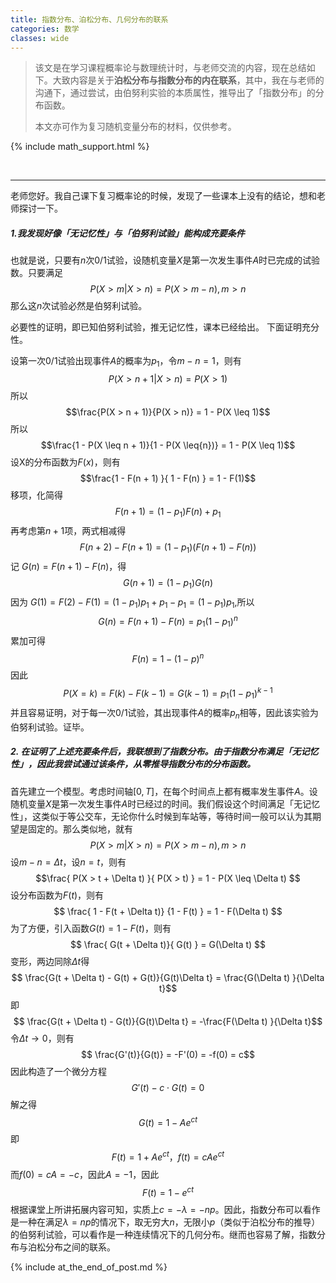```yaml
---
title: 指数分布、泊松分布、几何分布的联系
categories: 数学
classes: wide
---
```


> 该文是在学习课程概率论与数理统计时，与老师交流的内容，现在总结如下。大致内容是关于**泊松分布与指数分布的内在联系**，其中，我在与老师的沟通下，通过尝试，由伯努利实验的本质属性，推导出了「指数分布」的分布函数。
>
> 本文亦可作为复习随机变量分布的材料，仅供参考。
>

{% include math_support.html %}

<br>

---



老师您好。我自己课下复习概率论的时候，发现了一些课本上没有的结论，想和老师探讨一下。

##### 1.我发现好像「无记忆性」与「伯努利试验」能构成充要条件
也就是说，只要有$n$次0/1试验，设随机变量$X$是第一次发生事件$A$时已完成的试验数。只要满足
$$P(X > m | X > n) = P( X > m - n) , m > n$$
那么这$n$次试验必然是伯努利试验。

必要性的证明，即已知伯努利试验，推无记忆性，课本已经给出。
下面证明充分性。

设第一次0/1试验出现事件$A$的概率为$p_1$，令$m - n = 1$，则有
$$P(X > n + 1| X > n) = P(X > 1)$$
所以
$$\frac{P(X > n + 1)}{P(X  > n)} = 1 - P(X \leq 1)$$所以$$\frac{1 - P(X \leq n + 1)}{1 - P(X \leq{n})} = 1 - P(X \leq 1)$$
设X的分布函数为$F(x)$，则有
$$\frac{1 - F(n + 1) }{ 1 - F(n) } = 1 - F(1)$$
移项，化简得
$$ F(n + 1) = (1 - p_1)F(n) + p_1$$
再考虑第$n + 1$​项，两式相减得
$$F(n + 2) - F(n + 1) = (1 - p_1)(F(n + 1) - F(n))$$
记
$G(n) = F(n + 1) - F(n)$，得
$$G(n + 1) = (1 - p_1)G(n)$$
因为
$G(1) = F(2) - F(1) =  (1 - p_1)p_1 + p_1 - p_1 = (1 - p_1)p_1$,所以$$G(n) = F(n + 1) - F(n) = p_1(1 - p_1)^n $$
累加可得
$$ F(n) = 1 - (1 - p)^n $$
因此
$$P(X = k) = F(k) - F(k - 1) = G(k - 1) = p_1(1 - p_1)^{k-1}$$
并且容易证明，对于每一次0/1试验，其出现事件$A$的概率$p_n$相等，因此该实验为伯努利试验。证毕。


##### 2. 在证明了上述充要条件后，我联想到了指数分布。由于指数分布满足「无记忆性」，因此我尝试通过该条件，从零推导指数分布的分布函数。

首先建立一个模型。考虑时间轴$[0, T]$，在每个时间点上都有概率发生事件$A$。设随机变量$X$是第一次发生事件$A$时已经过的时间。我们假设这个时间满足「无记忆性」，这类似于等公交车，无论你什么时候到车站等，等待时间一般可以认为其期望是固定的。那么类似地，就有
$$P(X > m | X > n) = P( X > m - n) , m > n$$
设$m - n = \Delta t$，设$n = t$，则有
$$\frac{ P(X > t + \Delta t) }{ P(X > t)  } = 1 - P(X \leq \Delta t) $$
设分布函数为$F(t)$，则有$$ \frac{ 1 - F(t + \Delta t)} {1 - F(t) } = 1 - F(\Delta t) $$
为了方便，引入函数$G(t) = 1 - F(t)$，则有
$$ \frac{ G(t + \Delta t)}{ G(t) } = G(\Delta t) $$
变形，两边同除$\Delta t$得$$ \frac{G(t + \Delta t) - G(t) + G(t)}{G(t)\Delta t} = \frac{G(\Delta t) }{\Delta t}$$
即
$$ \frac{G(t + \Delta t) - G(t)}{G(t)\Delta t} = -\frac{F(\Delta t) }{\Delta t}$$
令$\Delta t \to 0$，则有
$$ \frac{G'(t)}{G(t)} = -F'(0) = -f(0) = c$$
因此构造了一个微分方程$$ G'(t) - c \cdot G(t) = 0$$解之得
$$G(t) = 1 - Ae^{ct}$$
即
$$F(t) = 1 + Ae^{ct}， f(t) = cAe^{ct}$$
而$f(0) = cA = -c$，因此$A = -1$，因此
$$ F(t) = 1 - e^{ct} $$
根据课堂上所讲拓展内容可知，实质上$c = -\lambda = -np$。因此，指数分布可以看作是一种在满足$\lambda = np$的情况下，取无穷大$n$，无限小$p$（类似于泊松分布的推导）的伯努利试验，可以看作是一种连续情况下的几何分布。继而也容易了解，指数分布与泊松分布之间的联系。

{% include at_the_end_of_post.md %}